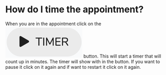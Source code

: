 # How do I time the appointment?

When you are in the appointment click on the ![](../../../.gitbook/assets/docs_timer01.png) button. This will start a timer that will count up in minutes. The timer will show with in the button. If you want to pause it click on it again and if want to restart it click on it again.

